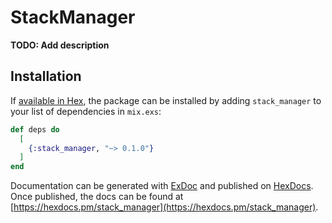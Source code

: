 # StackManager

**TODO: Add description**

## Installation

If [available in Hex](https://hex.pm/docs/publish), the package can be installed
by adding `stack_manager` to your list of dependencies in `mix.exs`:

```elixir
def deps do
  [
    {:stack_manager, "~> 0.1.0"}
  ]
end
```

Documentation can be generated with [ExDoc](https://github.com/elixir-lang/ex_doc)
and published on [HexDocs](https://hexdocs.pm). Once published, the docs can
be found at [https://hexdocs.pm/stack_manager](https://hexdocs.pm/stack_manager).

